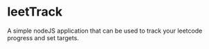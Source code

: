 # leetTrack
A simple nodeJS application that can be used to track your leetcode progress and set targets.
